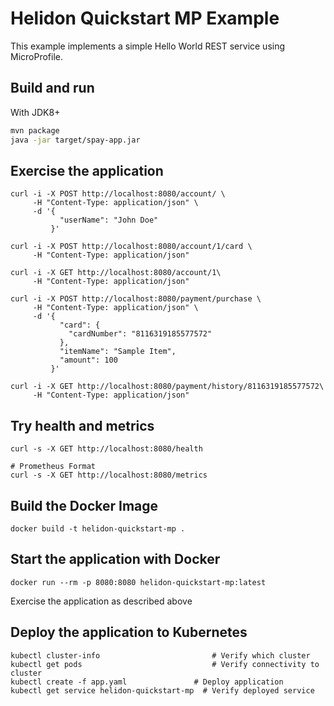 
# Helidon Quickstart MP Example

This example implements a simple Hello World REST service using MicroProfile.

## Build and run

With JDK8+
```bash
mvn package
java -jar target/spay-app.jar
```

## Exercise the application

```
curl -i -X POST http://localhost:8080/account/ \
     -H "Content-Type: application/json" \
     -d '{
           "userName": "John Doe"
         }'

curl -i -X POST http://localhost:8080/account/1/card \
     -H "Content-Type: application/json"

curl -i -X GET http://localhost:8080/account/1\
     -H "Content-Type: application/json"

curl -i -X POST http://localhost:8080/payment/purchase \
     -H "Content-Type: application/json" \
     -d '{
           "card": {
             "cardNumber": "8116319185577572"
           },
           "itemName": "Sample Item",
           "amount": 100
         }'

curl -i -X GET http://localhost:8080/payment/history/8116319185577572\
     -H "Content-Type: application/json"
```

## Try health and metrics

```
curl -s -X GET http://localhost:8080/health

# Prometheus Format
curl -s -X GET http://localhost:8080/metrics
```

## Build the Docker Image

```
docker build -t helidon-quickstart-mp .
```

## Start the application with Docker

```
docker run --rm -p 8080:8080 helidon-quickstart-mp:latest
```

Exercise the application as described above

## Deploy the application to Kubernetes

```
kubectl cluster-info                         # Verify which cluster
kubectl get pods                             # Verify connectivity to cluster
kubectl create -f app.yaml               # Deploy application
kubectl get service helidon-quickstart-mp  # Verify deployed service
```

